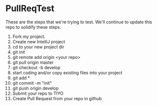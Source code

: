 # PullReqTest

These are the steps that we're trying to test. We'll continue to update this repo to solidify these steps.

1. Fork my project.
2. Create new IntelliJ project
3. cd to your new project dir
4. git init
5. git remote add origin \<your repo\>
6. git pull origin master
7. git checkout -b develop
8. start coding and/or copy existing files into your project
9. git add *
10. git commit -m "init"
11. git push origin develop
12. Submit your repo to TIYO
13. Create Pull Request from your repo in github
